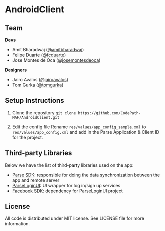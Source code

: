 # AndroidClient

## Team

**Devs**
- Amit Bharadwaj ([@amitbharadwaj](http://github.com/amitbharadwaj))
- Felipe Duarte ([@fcduarte](http://github.com/fcduarte))
- Jose Montes de Oca ([@josemontesdeoca](http://github.com/josemontesdeoca))

**Designers**
- Jairo Avalos ([@jairoavalos](http://github.com/jairoavalos))
- Tom Gurka ([@tomgurka](http://github.com/tomgurka))

## Setup Instructions
1. Clone the repository
`git clone https://github.com/CodePath-MAF/AndroidClient.git`

2. Edit the config file
Rename `res/values/app_config_sample.xml` to `res/values/app_config.xml` and add in the Parse Application & Client ID for the project.

## Third-party Libraries

Below we have the list of third-party libraries used on the app:

- [Parse SDK](https://parse.com/docs/android_guide): responsible for doing the data synchronization between the app and remote server
- [ParseLoginUI](https://github.com/ParsePlatform/ParseUI-Android): UI wrapper for log in/sign up services
- [Facebook SDK](https://developers.facebook.com/docs/android/): dependency for ParseLoginUI project


## License

All code is distributed under MIT license. See LICENSE file for more information.
